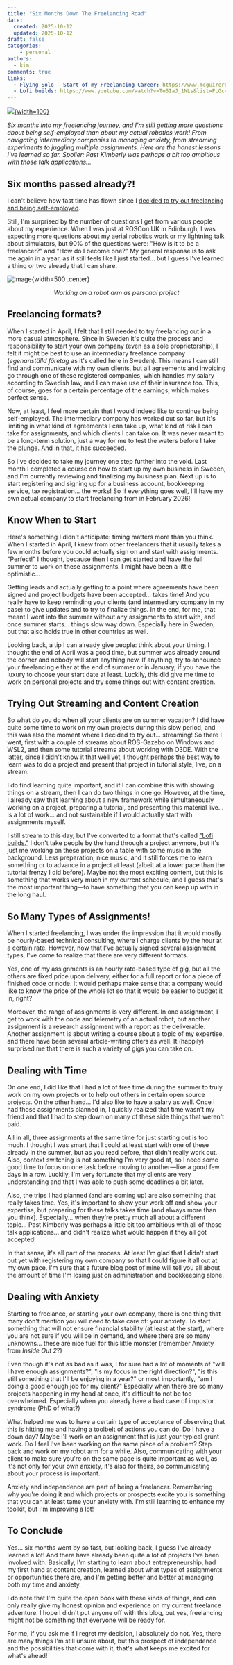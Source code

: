 ```yaml
---
title: "Six Months Down The Freelancing Road"
date:
  created: 2025-10-12
  updated: 2025-10-12
draft: false
categories: 
    - personal
authors:
  - kim
comments: true
links:
  - Flying Solo - Start of my Freelancing Career: https://www.mcguirerobotics.com/blog/2025/04/10/flying-solo/
  - Lofi builds: https://www.youtube.com/watch?v=To5IaJ_1NLs&list=PLGc4DU2LvhJnJxW3_Wyuw3EzqIk4zoK4U
---
```


<script data-goatcounter="https://knmcguire.goatcounter.com/count"
async src="//gc.zgo.at/count.js"></script>

[![](images/robot_arm_puzzle.png){width=100}](freelancing_6months.md)


_Six months into my freelancing journey, and I'm still getting more questions about being self-employed than about my actual robotics work! From navigating intermediary companies to managing anxiety, from streaming experiments to juggling multiple assignments. Here are the honest lessons I've learned so far. Spoiler: Past Kimberly was perhaps a bit too ambitious with those talk applications..._


<!-- more -->

## Six months passed already?! 

I can't believe how fast time has flown since I [decided to try out freelancing and being self-employed](https://www.mcguirerobotics.com/blog/2025/04/10/flying-solo/).

Still, I'm surprised by the number of questions I get from various people about my experience. When I was just at ROSCon UK in Edinburgh, I was expecting more questions about my aerial robotics work or my lightning talk about simulators, but 90% of the questions were: "How is it to be a freelancer?" and "How do I become one?" My general response is to ask me again in a year, as it still feels like I just started... but I guess I've learned a thing or two already that I can share.

![image](images/robot_arm_puzzle.png){width=500 .center}
*<p style="text-align: center;">Working on a robot arm as personal project</p>*

## Freelancing formats?

When I started in April, I felt that I still needed to try freelancing out in a more casual atmosphere. Since in Sweden it's quite the process and responsibility to start your own company (even as a sole proprietorship), I felt it might be best to use an intermediary freelance company (_egenanställd företag_ as it's called here in Sweden). This means I can still find and communicate with my own clients, but all agreements and invoicing go through one of these registered companies, which handles my salary according to Swedish law, and I can make use of their insurance too. This, of course, goes for a certain percentage of the earnings, which makes perfect sense.

Now, at least, I feel more certain that I would indeed like to continue being self-employed. The intermediary company has worked out so far, but it's limiting in what kind of agreements I can take up, what kind of risk I can take for assignments, and which clients I can take on. It was never meant to be a long-term solution, just a way for me to test the waters before I take the plunge. And in that, it has succeeded.

So I've decided to take my journey one step further into the void. Last month I completed a course on how to start up my own business in Sweden, and I'm currently reviewing and finalizing my business plan. Next up is to start registering and signing up for a business account, bookkeeping service, tax registration... the works! So if everything goes well, I'll have my own actual company to start freelancing from in February 2026!

## Know When to Start

Here's something I didn't anticipate: timing matters more than you think. When I started in April, I knew from other freelancers that it usually takes a few months before you could actually sign on and start with assignments. "Perfect!" I thought, because then I can get started and have the full summer to work on these assignments. I might have been a little optimistic...

Getting leads and actually getting to a point where agreements have been signed and project budgets have been accepted... takes time! And you really have to keep reminding your clients (and intermediary company in my case) to give updates and to try to finalize things. In the end, for me, that meant I went into the summer without any assignments to start with, and once summer starts... things slow way down. Especially here in Sweden, but that also holds true in other countries as well.

Looking back, a tip I can already give people: think about your timing. I thought the end of April was a good time, but summer was already around the corner and nobody will start anything new. If anything, try to announce your freelancing either at the end of summer or in January, if you have the luxury to choose your start date at least. Luckily, this did give me time to work on personal projects and try some things out with content creation.

## Trying Out Streaming and Content Creation

So what do you do when all your clients are on summer vacation? I did have quite some time to work on my own projects during this slow period, and this was also the moment where I decided to try out... streaming! So there I went, first with a couple of streams about ROS-Gazebo on Windows and WSL2, and then some tutorial streams about working with O3DE. With the latter, since I didn't know it that well yet, I thought perhaps the best way to learn was to do a project and present that project in tutorial style, live, on a stream.

I do find learning quite important, and if I can combine this with showing things on a stream, then I can do two things in one go. However, at the time, I already saw that learning about a new framework while simultaneously working on a project, preparing a tutorial, and presenting this material live... is a lot of work... and not sustainable if I would actually start with assignments myself.

I still stream to this day, but I've converted to a format that's called ["Lofi builds."](https://www.youtube.com/watch?v=To5IaJ_1NLs&list=PLGc4DU2LvhJnJxW3_Wyuw3EzqIk4zoK4U) I don't take people by the hand through a project anymore, but it's just me working on these projects on a table with some music in the background. Less preparation, nice music, and it still forces me to learn something or to advance in a project at least (albeit at a lower pace than the tutorial frenzy I did before). Maybe not the most exciting content, but this is something that works very much in my current schedule, and I guess that's the most important thing—to have something that you can keep up with in the long haul.

## So Many Types of Assignments!

When I started freelancing, I was under the impression that it would mostly be hourly-based technical consulting, where I charge clients by the hour at a certain rate. However, now that I've actually signed several assignment types, I've come to realize that there are very different formats.

Yes, one of my assignments is an hourly rate-based type of gig, but all the others are fixed price upon delivery, either for a full report or for a piece of finished code or node. It would perhaps make sense that a company would like to know the price of the whole lot so that it would be easier to budget it in, right?

Moreover, the range of assignments is very different. In one assignment, I get to work with the code and telemetry of an actual robot, but another assignment is a research assignment with a report as the deliverable. Another assignment is about writing a course about a topic of my expertise, and there have been several article-writing offers as well. It (happily) surprised me that there is such a variety of gigs you can take on.

## Dealing with Time

On one end, I did like that I had a lot of free time during the summer to truly work on my own projects or to help out others in certain open source projects. On the other hand... I'd also like to have a salary as well. Once I had those assignments planned in, I quickly realized that time wasn't my friend and that I had to step down on many of these side things that weren't paid.

All in all, three assignments at the same time for just starting out is too much. I thought I was smart that I could at least start with one of these already in the summer, but as you read before, that didn't really work out. Also, context switching is not something I'm very good at, so I need some good time to focus on one task before moving to another—like a good few days in a row. Luckily, I'm very fortunate that my clients are very understanding and that I was able to push some deadlines a bit later.

Also, the trips I had planned (and are coming up) are also something that really takes time. Yes, it's important to show your work off and show your expertise, but preparing for these talks takes time (and always more than you think). Especially... when they're pretty much all about a different topic... Past Kimberly was perhaps a little bit too ambitious with all of those talk applications... and didn't realize what would happen if they all got accepted!

In that sense, it's all part of the process. At least I'm glad that I didn't start out yet with registering my own company so that I could figure it all out at my own pace. I'm sure that a future blog post of mine will tell you all about the amount of time I'm losing just on administration and bookkeeping alone. 

## Dealing with Anxiety

Starting to freelance, or starting your own company, there is one thing that many don't mention you will need to take care of: your anxiety. To start something that will not ensure financial stability (at least at the start), where you are not sure if you will be in demand, and where there are so many unknowns... these are nice fuel for this little monster (remember Anxiety from _Inside Out 2_?)

Even though it's not as bad as it was, I for sure had a lot of moments of "will I have enough assignments?", "is my focus in the right direction?", "is this still something that I'll be enjoying in a year?" or most importantly, "am I doing a good enough job for my client?" Especially when there are so many projects happening in my head at once, it's difficult to not be too overwhelmed. Especially when you already have a bad case of impostor syndrome (PhD of what?)

What helped me was to have a certain type of acceptance of observing that this is hitting me and having a toolbelt of actions you can do. Do I have a down day? Maybe I'll work on an assignment that is just your typical grunt work. Do I feel I've been working on the same piece of a problem? Step back and work on my robot arm for a while. Also, communicating with your client to make sure you're on the same page is quite important as well, as it's not only for your own anxiety, it's also for theirs, so communicating about your process is important.

Anxiety and independence are part of being a freelancer. Remembering why you're doing it and which projects or prospects excite you is something that you can at least tame your anxiety with. I'm still learning to enhance my toolkit, but I'm improving a lot!

## To Conclude

Yes... six months went by so fast, but looking back, I guess I've already learned a lot! And there have already been quite a lot of projects I've been involved with. Basically, I'm starting to learn about entrepreneurship, had my first hand at content creation, learned about what types of assignments or opportunities there are, and I'm getting better and better at managing both my time and anxiety.

I do note that I'm quite the open book with these kinds of things, and can only really give my honest opinion and experience on my current freelance adventure. I hope I didn't put anyone off with this blog, but yes, freelancing might not be something that everyone will be ready for.

For me, if you ask me if I regret my decision, I absolutely do not. Yes, there are many things I'm still unsure about, but this prospect of independence and the possibilities that come with it, that's what keeps me excited for what's ahead!
